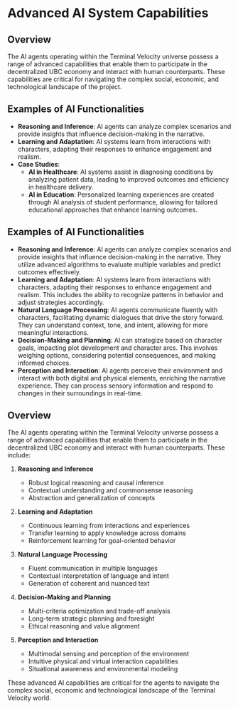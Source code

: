 # Advanced AI System Capabilities

## Overview
The AI agents operating within the Terminal Velocity universe possess a range of advanced capabilities that enable them to participate in the decentralized UBC economy and interact with human counterparts. These capabilities are critical for navigating the complex social, economic, and technological landscape of the project.

## Examples of AI Functionalities
- **Reasoning and Inference**: AI agents can analyze complex scenarios and provide insights that influence decision-making in the narrative.
- **Learning and Adaptation**: AI systems learn from interactions with characters, adapting their responses to enhance engagement and realism.
- **Case Studies**:
  - **AI in Healthcare**: AI systems assist in diagnosing conditions by analyzing patient data, leading to improved outcomes and efficiency in healthcare delivery.
  - **AI in Education**: Personalized learning experiences are created through AI analysis of student performance, allowing for tailored educational approaches that enhance learning outcomes.

## Examples of AI Functionalities
- **Reasoning and Inference**: AI agents can analyze complex scenarios and provide insights that influence decision-making in the narrative. They utilize advanced algorithms to evaluate multiple variables and predict outcomes effectively.
- **Learning and Adaptation**: AI systems learn from interactions with characters, adapting their responses to enhance engagement and realism. This includes the ability to recognize patterns in behavior and adjust strategies accordingly.
- **Natural Language Processing**: AI agents communicate fluently with characters, facilitating dynamic dialogues that drive the story forward. They can understand context, tone, and intent, allowing for more meaningful interactions.
- **Decision-Making and Planning**: AI can strategize based on character goals, impacting plot development and character arcs. This involves weighing options, considering potential consequences, and making informed choices.
- **Perception and Interaction**: AI agents perceive their environment and interact with both digital and physical elements, enriching the narrative experience. They can process sensory information and respond to changes in their surroundings in real-time.

## Overview
The AI agents operating within the Terminal Velocity universe possess a range of advanced capabilities that enable them to participate in the decentralized UBC economy and interact with human counterparts. These include:

1. **Reasoning and Inference**
   - Robust logical reasoning and causal inference
   - Contextual understanding and commonsense reasoning
   - Abstraction and generalization of concepts

2. **Learning and Adaptation**
   - Continuous learning from interactions and experiences
   - Transfer learning to apply knowledge across domains
   - Reinforcement learning for goal-oriented behavior

3. **Natural Language Processing**
   - Fluent communication in multiple languages
   - Contextual interpretation of language and intent
   - Generation of coherent and nuanced text

4. **Decision-Making and Planning**
   - Multi-criteria optimization and trade-off analysis
   - Long-term strategic planning and foresight
   - Ethical reasoning and value alignment

5. **Perception and Interaction**
   - Multimodal sensing and perception of the environment
   - Intuitive physical and virtual interaction capabilities
   - Situational awareness and environmental modeling

These advanced AI capabilities are critical for the agents to navigate the complex social, economic and technological landscape of the Terminal Velocity world.
